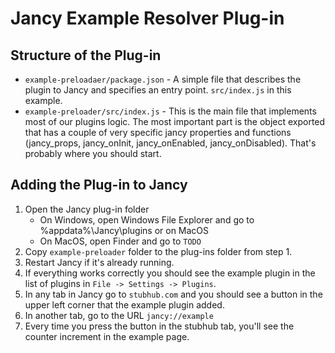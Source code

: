 # Jancy Example Resolver Plug-in

## Structure of the Plug-in
- `example-preloadaer/package.json` - A simple file that describes the plugin to Jancy and specifies an entry point. `src/index.js` in this example.
- `example-preloader/src/index.js` - This is the main file that implements most of our plugins logic. The most important part is the object exported that has a couple of very specific jancy properties and functions (jancy_props, jancy_onInit, jancy_onEnabled, jancy_onDisabled). That's probably where you should start.

## Adding the Plug-in to Jancy

1. Open the Jancy plug-in folder
    - On Windows, open Windows File Explorer and go to %appdata%\Jancy\plugins or on MacOS
    - On MacOS, open Finder and go to `TODO`
2. Copy `example-preloader` folder to the plug-ins folder from step 1.
3. Restart Jancy if it's already running.
4. If everything works correctly you should see the example plugin in the list of plugins in `File -> Settings -> Plugins`.
5. In any tab in Jancy go to `stubhub.com` and you should see a button in the upper left corner that the example plugin added.
6. In another tab, go to the URL `jancy://example`
7. Every time you press the button in the stubhub tab, you'll see the counter increment in the example page.
